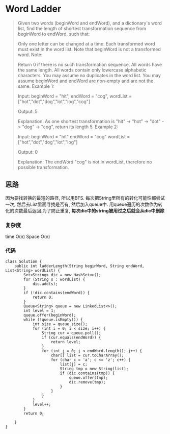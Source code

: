 # Word Ladder
> Given two words (beginWord and endWord), and a dictionary's word list, find the length of shortest transformation sequence from beginWord to endWord, such that:
> 
> Only one letter can be changed at a time.
> Each transformed word must exist in the word list. Note that beginWord is not a transformed word.
> Note:
> 
> Return 0 if there is no such transformation sequence.
> All words have the same length.
> All words contain only lowercase alphabetic characters.
> You may assume no duplicates in the word list.
> You may assume beginWord and endWord are non-empty and are not the same.
> Example 1:
> 
> Input:
> beginWord = "hit",
> endWord = "cog",
> wordList = ["hot","dot","dog","lot","log","cog"]
> 
> Output: 5
> 
> Explanation: As one shortest transformation is "hit" -> "hot" -> "dot" -> "dog" -> "cog",
> return its length 5.
> Example 2:
> 
> Input:
> beginWord = "hit"
> endWord = "cog"
> wordList = ["hot","dot","dog","lot","log"]
> 
> Output: 0
> 
> Explanation: The endWord "cog" is not in wordList, therefore no possible transformation.

## 思路
因为要找转换的最短的路径, 所以用BFS. 每次把String里所有的转化可能性都尝试一次, 然后去List里面寻找是否有, 然后加入queue中. 用queue遍历的次数作为转化的次数最后返回.为了防止重复, **每次dic中的string被用过之后就会从dic中删除**
### 复杂度
time O(n) Space O(n)
### 代码

```
class Solution {
    public int ladderLength(String beginWord, String endWord, List<String> wordList) {
        Set<String> dic = new HashSet<>();
        for (String s : wordList) {
            dic.add(s);
        }
        if (!dic.contains(endWord)) {
            return 0;
        }
        Queue<String> queue = new LinkedList<>();
        int level = 1;
        queue.offer(beginWord);
        while (!queue.isEmpty()) {
            int size = queue.size();
            for (int i = 0; i < size; i++) {
                String cur = queue.poll();
                if (cur.equals(endWord)) {
                    return level;
                }
                for (int j = 0; j < endWord.length(); j++) {
                    char[] list = cur.toCharArray();
                    for (char c = 'a'; c <= 'z'; c++) {
                        list[j] = c;
                        String tmp = new String(list);
                        if (dic.contains(tmp)) {
                            queue.offer(tmp);
                            dic.remove(tmp);
                        }
                    }
                }
            }
            level++;
        }
        return 0;
        
    }
}
``` 